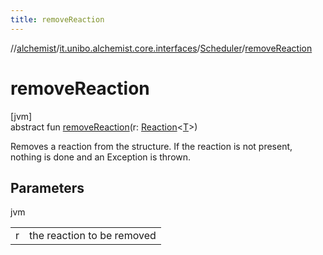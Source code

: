 ```yaml
---
title: removeReaction
---
```

//[alchemist](../../../index.html)/[it.unibo.alchemist.core.interfaces](../index.html)/[Scheduler](index.html)/[removeReaction](remove-reaction.html)



# removeReaction



[jvm]\
abstract fun [removeReaction](remove-reaction.html)(r: [Reaction](../../it.unibo.alchemist.model.interfaces/-reaction/index.html)<[T](../../it.unibo.alchemist.boundary.interfaces/-output-monitor/index.html)>)



Removes a reaction from the structure. If the reaction is not present, nothing is done and an Exception is thrown.



## Parameters


jvm

| | |
|---|---|
| r | the reaction to be removed |




